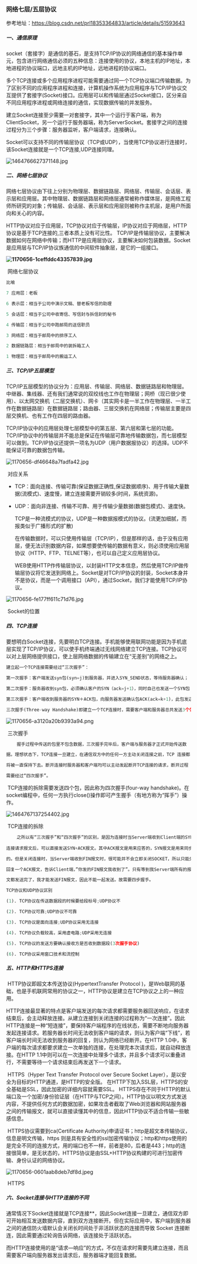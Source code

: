 ### 网络七层/五层协议

参考地址：https://blog.csdn.net/prl18353364833/article/details/51593643

##### 一、通信原理

​	socket（套接字）是通信的基石，是支持TCP/IP协议的网络通信的基本操作单元，包含进行网络通信必须的五种信息：连接使用的协议，本地主机的IP地址，本地进程的协议端口，远地主机的IP地址，远地进程的协议端口。

​	多个TCP连接或多个应用程序进程可能需要通过同一个TCP协议端口传输数据。为了区别不同的应用程序进程和连接，计算机操作系统为应用程序与TCP/IP协议交互提供了套接字(Socket)接口。应用层可以和传输层通过Socket接口，区分来自不同应用程序进程或网络连接的通信，实现数据传输的并发服务。

​	建立Socket连接至少需要一对套接字，其中一个运行于客户端，称为ClientSocket，另一个运行于服务器端，称为ServerSocket。套接字之间的连接过程分为三个步骤：服务器监听，客户端请求，连接确认。

​	Socket可以支持不同的传输层协议（TCP或UDP），当使用TCP协议进行连接时，该Socket连接就是一个TCP连接,UDP连接同理。

![1464766627371148.jpg](http://cc.cocimg.com/api/uploads/20160601/1464766627371148.jpg)



##### 二、网络七层协议

​	网络七层协议由下往上分别为物理层、数据链路层、网络层、传输层、会话层、表示层和应用层。其中物理层、数据链路层和网络层通常被称作媒体层，是网络工程师所研究的对象；传输层、会话层、表示层和应用层则被称作主机层，是用户所面向和关心的内容。

​	HTTP协议对应于应用层，TCP协议对应于传输层，IP协议对应于网络层，HTTP协议是基于TCP连接的,三者本质上没有可比性。 TCP/IP是传输层协议，主要解决数据如何在网络中传输；而HTTP是应用层协议，主要解决如何包装数据。Socket是应用层与TCP/IP协议族通信的中间软件抽象层，是它的一组接口。

**![1170656-1ceffddc43357839.jpg](http://cc.cocimg.com/api/uploads/20160601/1464766935249090.jpg)**

​          网络七层协议

```python
比喻

7 应用层：老板

6 表示层：相当于公司中演示文稿、替老板写信的助理

5 会话层：相当于公司中收寄信、写信封与拆信封的秘书

4 传输层：相当于公司中跑邮局的送信职员

3 网络层：相当于邮局中的排序工人

2 数据链路层：相当于邮局中的装拆箱工人

1 物理层：相当于邮局中的搬运工人

```



##### **三、TCP/IP五层模型**

​	TCP/IP五层模型的协议分为：应用层、传输层、网络层、数据链路层和物理层。中继器、集线器、还有我们通常说的双绞线也工作在物理层；网桥（现已很少使用）、以太网交换机（二层交换机）、网卡（其实网卡是一半工作在物理层、一半工作在数据链路层）在数据链路层；路由器、三层交换机在网络层；传输层主要是四层交换机、也有工作在四层的路由器。

​	TCP/IP协议中的应用层处理七层模型中的第五层、第六层和第七层的功能。TCP/IP协议中的传输层并不能总是保证在传输层可靠地传输数据包，而七层模型可以做到。TCP/IP协议还提供一项名为UDP（用户数据报协议）的选择。UDP不能保证可靠的数据包传输。

![1170656-df46648a7fadfa42.jpg](http://cc.cocimg.com/api/uploads/20160601/1464766993189763.jpg)

​									对应关系

- TCP：面向连接、传输可靠(保证数据正确性,保证数据顺序)、用于传输大量数据(流模式)、速度慢，建立连接需要开销较多(时间，系统资源)。

- UDP：面向非连接、传输不可靠、用于传输少量数据(数据包模式)、速度快。

  TCP是一种流模式的协议，UDP是一种数据报模式的协议。(流更加细腻，而报类似于广播形式的扩散)

  	在传输数据时，可以只使用传输层（TCP/IP），但是那样的话，由于没有应用层，便无法识别数据内容，如果想要使传输的数据有意义，则必须使用应用层协议（HTTP、FTP、TELNET等），也可以自己定义应用层协议。

  	WEB使用HTTP作传输层协议，以封装HTTP文本信息，然后使用TCP/IP做传输层协议将它发送到网络上。Socket是对TCP/IP协议的封装，Socket本身并不是协议，而是一个调用接口（API），通过Socket，我们才能使用TCP/IP协议。

![1170656-fe177ff611c71d76.jpg](http://cc.cocimg.com/api/uploads/20160601/1464767037800627.jpg)

​								Socket的位置

##### **四、TCP连接**

​	要想明白Socket连接，先要明白TCP连接。手机能够使用联网功能是因为手机底层实现了TCP/IP协议，可以使手机终端通过无线网络建立TCP连接。TCP协议可以对上层网络提供接口，使上层网络数据的传输建立在“无差别”的网络之上。

```python
建立起一个TCP连接需要经过“三次握手”：

第一次握手：客户端发送syn包(syn=j)到服务器，并进入SYN_SEND状态，等待服务器确认；

第二次握手：服务器收到syn包，必须确认客户的SYN（ack=j+1），同时自己也发送一个SYN包（syn=k），即SYN+ACK包，此时服务器进入SYN_RECV状态；

第三次握手：客户端收到服务器的SYN＋ACK包，向服务器发送确认包ACK(ack=k+1)，此包发送完毕，客户端和服务器进入ESTABLISHED状态，完成三次握手。

三次握手(Three-way Handshake)即建立一个TCP连接时，需要客户端和服务器总共发送3个包。三次握手的目的是连接服务器指定端口，建立TCP连接,并同步连接双方的序列号和确认号并交换TCP 窗口大小信息。在socket编程中，客户端执行connect()时,将触发三次握手。

```



![1170656-a3120a20b9393a94.png](http://cc.cocimg.com/api/uploads/20160601/1464767075917893.png)

​									三次握手

```python
    握手过程中传送的包里不包含数据，三次握手完毕后，客户端与服务器才正式开始传送数

据。理想状态下，TCP连接一旦建立，在通信双方中的任何一方主动关闭连接之前，TCP 连接都

将被一直保持下去。断开连接时服务器和客户端均可以主动发起断开TCP连接的请求，断开过程

需要经过“四次握手”。
```

​	TCP连接的拆除需要发送四个包，因此称为四次握手(four-way handshake)。在socket编程中，任何一方执行close()操作即可产生握手（有地方称为“挥手”）操作。

![1464767137254402.jpg](http://cc.cocimg.com/api/uploads/20160601/1464767137254402.jpg)

​								TCP连接的拆除

```python
	之所以有“三次握手”和“四次握手”的区别，是因为连接时当Server端收到Client端的SYN
    
连接请求报文后，可以直接发送SYN+ACK报文。其中ACK报文是用来应答的，SYN报文是用来同步

的。但是关闭连接时，当Server端收到FIN报文时，很可能并不会立即关闭SOCKET，所以只能先

回复一个ACK报文，告诉Client端，”你发的FIN报文我收到了”。只有等到我Server端所有的报

文都发送完了，我才能发送FIN报文，因此不能一起发送。故需要四步握手。
```

```python 
TCP协议和UDP协议区别

(1). TCP协议在传送数据段的时候要给段标号;UDP协议不

(2). TCP协议可靠;UDP协议不可靠

(3). TCP协议是面向连接;UDP协议采用无连接

(4). TCP协议负载较高，采用虚电路;UDP采用无连接

(5). TCP协议的发送方要确认接收方是否收到数据段(3次握手协议)

(6). TCP协议采用窗口技术和流控制

```



##### **五、HTTP和HTTPS连接**

​	HTTP协议即超文本传送协议(HypertextTransfer Protocol )，是Web联网的基础，也是手机联网常用的协议之一，HTTP协议是建立在TCP协议之上的一种应用。

​	HTTP连接最显著的特点是客户端发送的每次请求都需要服务器回送响应，在请求结束后，会主动释放连接。从建立连接到关闭连接的过程称为“一次连接”。因此HTTP连接是一种“短连接”，要保持客户端程序的在线状态，需要不断地向服务器发起连接请求。若服务器长时间无法收到客户端的请求，则认为客户端“下线”，若客户端长时间无法收到服务器的回复，则认为网络已经断开。在HTTP 1.0中，客户端的每次请求都要求建立一次单独的连接，在处理完本次请求后，就自动释放连接。在HTTP 1.1中则可以在一次连接中处理多个请求，并且多个请求可以重叠进行，不需要等待一个请求结束后再发送下一个请求。

​	HTTPS（Hyper Text Transfer Protocol over Secure Socket Layer），是以安全为目标的HTTP通道，是HTTP的安全版。 在HTTP下加入SSL层，HTTPS的安全基础是SSL，因此加密的详细内容就需要SSL。 HTTPS存在不同于HTTP的默认端口及一个加密/身份验证层（在HTTP与TCP之间）。HTTP协议以明文方式发送内容，不提供任何方式的数据加密，如果攻击者截取了Web浏览器和网站服务器之间的传输报文，就可以直接读懂其中的信息，因此HTTP协议不适合传输一些敏感信息。

​	HTTPS协议需要到ca(Certificate Authority)申请证书；http是超文本传输协议，信息是明文传输，https 则是具有安全性的ssl加密传输协议；http和https使用的是完全不同的连接方式，用的端口也不一样，前者是80，后者是443；http的连接很简单，是无状态的，HTTPS协议是由SSL+HTTP协议构建的可进行加密传输、身份认证的网络协议。

![1170656-0601aab8deb7df8d.jpeg](http://cc.cocimg.com/api/uploads/20160601/1464767167242387.jpeg)

​									HTTPS

##### **六、Socket连接与HTTP连接的不同**

​	通常情况下Socket连接就是TCP连接**，因此Socket连接一旦建立，通信双方即可开始相互发送数据内容，直到双方连接断开。但在实际应用中，客户端到服务器之间的通信防火墙默认会关闭长时间处于非活跃状态的连接而导致 Socket 连接断连，因此需要通过轮询告诉网络，该连接处于活跃状态。

​	而HTTP连接使用的是“请求—响应”的方式，不仅在请求时需要先建立连接，而且需要客户端向服务器发出请求后，服务器端才能回复数据。



